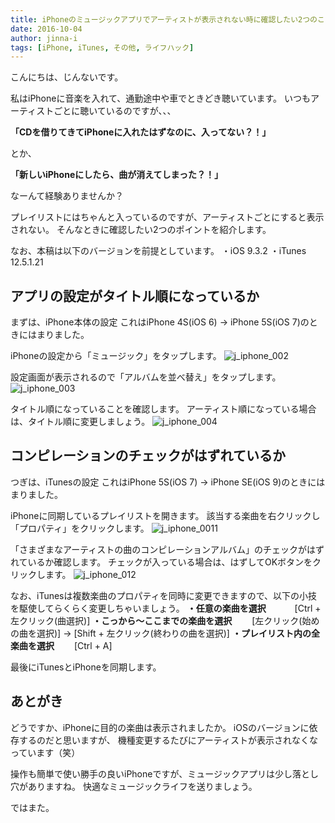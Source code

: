 ```yaml
---
title: iPhoneのミュージックアプリでアーティストが表示されない時に確認したい2つのこと
date: 2016-10-04
author: jinna-i
tags: [iPhone, iTunes, その他, ライフハック]
---
```


こんにちは、じんないです。

私はiPhoneに音楽を入れて、通勤途中や車でときどき聴いています。
いつもアーティストごとに聴いているのですが、、、

**「CDを借りてきてiPhoneに入れたはずなのに、入ってない？！」**

とか、

**「新しいiPhoneにしたら、曲が消えてしまった？！」**

なーんて経験ありませんか？

プレイリストにはちゃんと入っているのですが、アーティストごとにすると表示されない。
そんなときに確認したい2つのポイントを紹介します。

なお、本稿は以下のバージョンを前提としています。
・iOS 9.3.2
・iTunes 12.5.1.21


## アプリの設定がタイトル順になっているか
まずは、iPhone本体の設定
これはiPhone 4S(iOS 6) → iPhone 5S(iOS 7)のときにはまりました。

iPhoneの設定から「ミュージック」をタップします。
![j_iphone_002](images/iphone-music-app-1.png)

設定画面が表示されるので「アルバムを並べ替え」をタップします。
![j_iphone_003](images/iphone-music-app-2.png)

タイトル順になっていることを確認します。
アーティスト順になっている場合は、タイトル順に変更しましょう。
![j_iphone_004](images/iphone-music-app-3.png)


## コンピレーションのチェックがはずれているか
つぎは、iTunesの設定
これはiPhone 5S(iOS 7) → iPhone SE(iOS 9)のときにはまりました。

iPhoneに同期しているプレイリストを開きます。
該当する楽曲を右クリックし「プロパティ」をクリックします。
![j_iphone_0011](images/iphone-music-app-4.png)

「さまざまなアーティストの曲のコンピレーションアルバム」のチェックがはずれているか確認します。
チェックが入っている場合は、はずしてOKボタンをクリックします。
![j_iphone_012](images/iphone-music-app-5.png)

なお、iTunesは複数楽曲のプロパティを同時に変更できますので、以下の小技を駆使してらくらく変更しちゃいましょう。
**・任意の楽曲を選択**　
　　[Ctrl + 左クリック(曲選択)]
**・こっから～ここまでの楽曲を選択**
　　[左クリック(始めの曲を選択)] → [Shift + 左クリック(終わりの曲を選択)]
**・プレイリスト内の全楽曲を選択**
　　[Ctrl + A]


最後にiTunesとiPhoneを同期します。



## あとがき
どうですか、iPhoneに目的の楽曲は表示されましたか。
iOSのバージョンに依存するのだと思いますが、
機種変更するたびにアーティストが表示されなくなっています（笑）

操作も簡単で使い勝手の良いiPhoneですが、ミュージックアプリは少し落とし穴がありますね。
快適なミュージックライフを送りましょう。

ではまた。